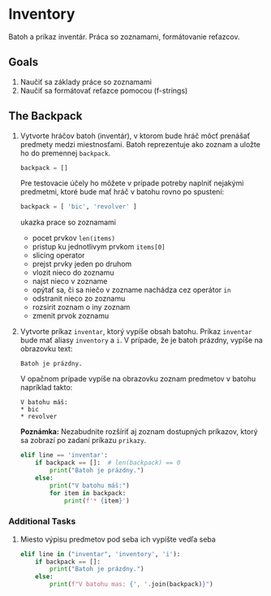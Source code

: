 # Inventory

Batoh a príkaz inventár. Práca so zoznamami, formátovanie reťazcov.

## Goals

1. Naučiť sa základy práce so zoznamami
2. Naučiť sa formátovať reťazce pomocou (f-strings)

## The Backpack

1. Vytvorte hráčov batoh (inventár), v ktorom bude hráč môcť prenášať predmety medzi miestnosťami. Batoh reprezentuje ako zoznam a uložte ho do premennej `backpack`.

    ```python
    backpack = []
    ```

    Pre testovacie účely ho môžete v prípade potreby naplniť nejakými predmetmi, ktoré bude mať hráč v batohu rovno po spustení:

    ```python
    backpack = [ 'bic', 'revolver' ]
    ```

    ukazka prace so zoznamami

    * pocet prvkov `len(items)`
    * pristup ku jednotlivym prvkom `items[0]`
    * slicing operator
    * prejst prvky jeden po druhom
    * vlozit nieco do zoznamu
    * najst nieco v zozname
    * opýtať sa, či sa niečo v zozname nachádza cez operátor `in`
    * odstranit nieco zo zoznamu
    * rozsirit zoznam o iny zoznam
    * zmenit prvok zoznamu


2. Vytvorte príkaz `inventar`, ktorý vypíše obsah batohu. Príkaz `inventar` bude mať aliasy `inventory` a `i`. V prípade, že je batoh prázdny, vypíše na obrazovku text:

   ```
   Batoh je prázdny.
   ```

   V opačnom prípade vypíše na obrazovku zoznam predmetov v batohu napríklad takto:

   ```
   V batohu máš:
   * bic
   * revolver
   ```

   **Poznámka:** Nezabudnite rozšíriť aj zoznam dostupných príkazov, ktorý sa zobrazí po zadaní príkazu `prikazy`.

   ```python
   elif line == 'inventar':
       if backpack == []:  # len(backpack) == 0
           print("Batoh je prázdny.")
       else:
           print("V batohu máš:")
           for item in backpack:
               print(f'* {item}')
   ```



### Additional Tasks

1. Miesto výpisu predmetov pod seba ich vypíšte vedľa seba

   ```python
   elif line in ("inventar", 'inventory', 'i'):
       if backpack == []:
           print("Batoh je prázdny.")
       else:
           print(f"V batohu mas: {', '.join(backpack)}")
   ```

